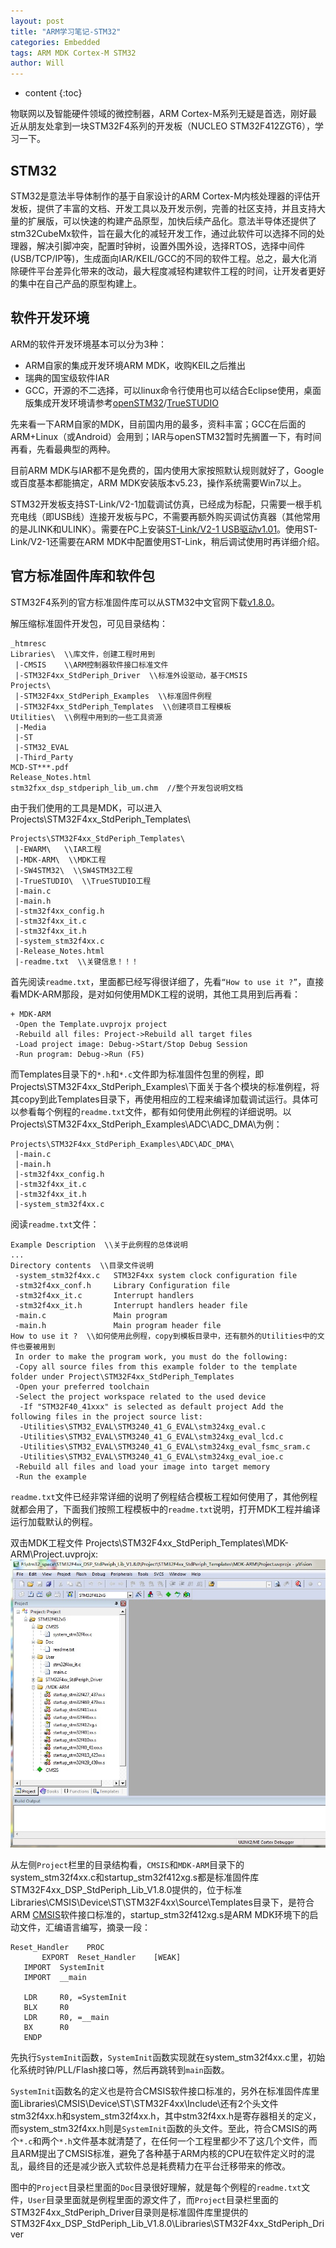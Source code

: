 ```yaml
---
layout: post
title: "ARM学习笔记-STM32"
categories: Embedded
tags: ARM MDK Cortex-M STM32
author: Will
---
```


* content
{:toc}


物联网以及智能硬件领域的微控制器，ARM Cortex-M系列无疑是首选，刚好最近从朋友处拿到一块STM32F4系列的开发板（NUCLEO STM32F412ZGT6），学习一下。

## STM32
STM32是意法半导体制作的基于自家设计的ARM Cortex-M内核处理器的评估开发板，提供了丰富的文档、开发工具以及开发示例，完善的社区支持，并且支持大量的扩展版，可以快速的构建产品原型，加快后续产品化。意法半导体还提供了stm32CubeMx软件，旨在最大化的减轻开发工作，通过此软件可以选择不同的处理器，解决引脚冲突，配置时钟树，设置外围外设，选择RTOS，选择中间件(USB/TCP/IP等)，生成面向IAR/KEIL/GCC的不同的软件工程。总之，最大化消除硬件平台差异化带来的改动，最大程度减轻构建软件工程的时间，让开发者更好的集中在自己产品的原型构建上。

## 软件开发环境
ARM的软件开发环境基本可以分为3种：

* ARM自家的集成开发环境ARM MDK，收购KEIL之后推出
* 瑞典的国宝级软件IAR
* GCC，开源的不二选择，可以linux命令行使用也可以结合Eclipse使用，桌面版集成开发环境请参考[openSTM32](http://www.openstm32.org/)/[TrueSTUDIO](https://atollic.com/truestudio/)

先来看一下ARM自家的MDK，目前国内用的最多，资料丰富；GCC在后面的ARM+Linux（或Android）会用到；IAR与openSTM32暂时先搁置一下，有时间再看，先看最典型的两种。

目前ARM MDK与IAR都不是免费的，国内使用大家按照默认规则就好了，Google或百度基本都能搞定，ARM MDK安装版本v5.23，操作系统需要Win7以上。

STM32开发板支持ST-Link/V2-1加载调试仿真，已经成为标配，只需要一根手机充电线（即USB线）连接开发板与PC，不需要再额外购买调试仿真器（其他常用的是JLINK和ULINK）。需要在PC上安装[ST-Link/V2-1 USB驱动v1.01](http://www.stmcu.com.cn/Designresource/design_resource_detail?file_name=STSW_LINK008&lang=EN&ver=1.01)。使用ST-Link/V2-1还需要在ARM MDK中配置使用ST-Link，稍后调试使用时再详细介绍。

## 官方标准固件库和软件包
STM32F4系列的官方标准固件库可以从STM32中文官网下载[v1.8.0](http://www.stmcu.com.cn/Designresource/design_resource_detail?file_name=STSW_STM32065&lang=EN&ver=1.8.0)。

解压缩标准固件开发包，可见目录结构：

```
_htmresc       
Libraries\  \\库文件，创建工程时用到
 |-CMSIS    \\ARM控制器软件接口标准文件
 |-STM32F4xx_StdPeriph_Driver  \\标准外设驱动，基于CMSIS
Projects\
 |-STM32F4xx_StdPeriph_Examples  \\标准固件例程
 |-STM32F4xx_StdPeriph_Templates  \\创建项目工程模板
Utilities\  \\例程中用到的一些工具资源
 |-Media
 |-ST
 |-STM32_EVAL
 |-Third_Party
MCD-ST***.pdf
Release_Notes.html
stm32fxx_dsp_stdperiph_lib_um.chm  //整个开发包说明文档
```

由于我们使用的工具是MDK，可以进入Projects\STM32F4xx_StdPeriph_Templates\

```
Projects\STM32F4xx_StdPeriph_Templates\
 |-EWARM\   \\IAR工程
 |-MDK-ARM\  \\MDK工程
 |-SW4STM32\  \\SW4STM32工程
 |-TrueSTUDIO\  \\TrueSTUDIO工程
 |-main.c
 |-main.h
 |-stm32f4xx_config.h
 |-stm32f4xx_it.c
 |-stm32f4xx_it.h
 |-system_stm32f4xx.c
 |-Release_Notes.html
 |-readme.txt  \\关键信息！！！
```

首先阅读`readme.txt`，里面都已经写得很详细了，先看`“How to use it ?”`，直接看MDK-ARM那段，是对如何使用MDK工程的说明，其他工具用到后再看：

```
+ MDK-ARM
 -Open the Template.uvprojx project
 -Rebuild all files: Project->Rebuild all target files
 -Load project image: Debug->Start/Stop Debug Session
 -Run program: Debug->Run (F5)
```

而Templates目录下的`*.h`和`*.c`文件即为标准固件包里的例程，即Projects\STM32F4xx_StdPeriph_Examples\下面关于各个模块的标准例程，将其copy到此Templates目录下，再使用相应的工程来编译加载调试运行。具体可以参看每个例程的`readme.txt`文件，都有如何使用此例程的详细说明。以Projects\STM32F4xx_StdPeriph_Examples\ADC\ADC_DMA\为例：

```
Projects\STM32F4xx_StdPeriph_Examples\ADC\ADC_DMA\
 |-main.c
 |-main.h
 |-stm32f4xx_config.h
 |-stm32f4xx_it.c
 |-stm32f4xx_it.h
 |-system_stm32f4xx.c
```

阅读`readme.txt`文件：

```
Example Description  \\关于此例程的总体说明
...
Directory contents  \\目录文件说明
 -system_stm32f4xx.c   STM32F4xx system clock configuration file
 -stm32f4xx_conf.h     Library Configuration file
 -stm32f4xx_it.c       Interrupt handlers
 -stm32f4xx_it.h       Interrupt handlers header file
 -main.c               Main program
 -main.h               Main program header file
How to use it ?  \\如何使用此例程，copy到模板目录中，还有额外的Utilities中的文件也要被用到
 In order to make the program work, you must do the following:
 -Copy all source files from this example folder to the template folder under Project\STM32F4xx_StdPeriph_Templates
 -Open your preferred toolchain
 -Select the project workspace related to the used device
  -If "STM32F40_41xxx" is selected as default project Add the following files in the project source list:
  -Utilities\STM32_EVAL\STM3240_41_G_EVAL\stm324xg_eval.c
  -Utilities\STM32_EVAL\STM3240_41_G_EVAL\stm324xg_eval_lcd.c
  -Utilities\STM32_EVAL\STM3240_41_G_EVAL\stm324xg_eval_fsmc_sram.c
  -Utilities\STM32_EVAL\STM3240_41_G_EVAL\stm324xg_eval_ioe.c
 -Rebuild all files and load your image into target memory
 -Run the example
```

`readme.txt`文件已经非常详细的说明了例程结合模板工程如何使用了，其他例程就都会用了，下面我们按照工程模板中的`readme.txt`说明，打开MDK工程并编译运行加载默认的例程。

双击MDK工程文件 Projects\STM32F4xx_StdPeriph_Templates\MDK-ARM\Project.uvprojx:
![打开工程图片](images/mdk_default_example_prj.jpg)

从左侧`Project`栏里的目录结构看，`CMSIS`和`MDK-ARM`目录下的system_stm32f4xx.c和startup_stm32f412xg.s都是标准固件库STM32F4xx_DSP_StdPeriph_Lib_V1.8.0提供的，位于标准Libraries\CMSIS\Device\ST\STM32F4xx\Source\Templates目录下，是符合ARM [CMSIS](http://baike.baidu.com/item/CMSIS?sefr=enterbtn)软件接口标准的，startup_stm32f412xg.s是ARM MDK环境下的启动文件，汇编语言编写，摘录一段：

```
Reset_Handler    PROC
       EXPORT  Reset_Handler    [WEAK]
   IMPORT  SystemInit
   IMPORT  __main

   LDR     R0, =SystemInit
   BLX     R0
   LDR     R0, =__main
   BX      R0
   ENDP
```

先执行`SystemInit`函数，`SystemInit`函数实现就在system_stm32f4xx.c里，初始化系统时钟/PLL/Flash接口等，然后再跳转到`main`函数。

`SystemInit`函数名的定义也是符合CMSIS软件接口标准的，另外在标准固件库里面Libraries\CMSIS\Device\ST\STM32F4xx\Include\还有2个头文件stm32f4xx.h和system_stm32f4xx.h，其中stm32f4xx.h是寄存器相关的定义，而system_stm32f4xx.h则是`SystemInit`函数的头文件。至此，符合CMSIS的两个`*.c`和两个`*.h`文件基本就清楚了，在任何一个工程里都少不了这几个文件，而且ARM提出了CMSIS标准，避免了各种基于ARM内核的CPU在软件定义时的混乱，最终目的还是减少嵌入式软件总是耗费精力在平台迁移带来的修改。

图中的`Project`目录栏里面的`Doc`目录很好理解，就是每个例程的`readme.txt`文件，`User`目录里面就是例程里面的源文件了，而`Project`目录栏里面的STM32F4xx_StdPeriph_Driver目录则是标准固件库里提供的STM32F4xx_DSP_StdPeriph_Lib_V1.8.0\Libraries\STM32F4xx_StdPeriph_Driver

